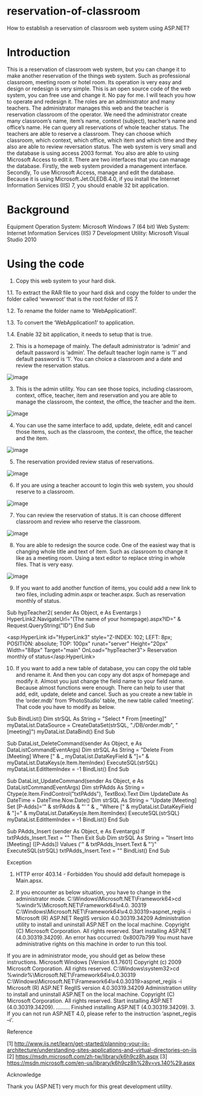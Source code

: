 # reservation-of-classroom
How to establish a reservation of classroom web system using ASP.NET?

# Introduction

This is a reservation of classroom web system, but you can change it to make another reservation of the things web system. Such as professional classroom, meeting room or hotel room. Its operation is very easy and design or redesign is very simple. This is an open source code of the web system, you can free use and change it. No pay for me. I will teach you how to operate and redesign it.
The roles are an administrator and many teachers. The administrator manages this web and the teacher is reservation classroom of the operator. We need the administrator create many classroom’s name, item’s name, context (subject), teacher’s name and office’s name. He can query all reservations of whole teacher status. The teachers are able to reserve a classroom. They can choose which classroom, which context, which office, which item and which time and they also are able to review reversation status.
The web system is very small and the database is using access 2003 format. You also are able to using Microsoft Access to edit it. There are two interfaces that you can manage the database. Firstly, the web system provided a management interface. Secondly, To use Microsoft Access, manage and edit the database.
Because it is using Microsoft.Jet.OLEDB.4.0, if you install the Internet Information Services (IIS) 7, you should enable 32 bit application.


# Background

Equipment
Operation System: Microsoft Windows 7 (64 bit)
Web System: Internet Information Services (IIS) 7
Development Utility: Microsoft Visual Studio 2010


# Using the code


1. Copy this web system to your hard disk. 

1.1. To extract the RAR file to your hard disk and copy the folder to under the folder called ‘wwwroot’ that is the root folder of IIS 7.

1.2. To rename the folder name to ‘WebApplication1’.

1.3. To convert the ‘WebApplication1’ to application.

1.4. Enable 32 bit application, it needs to setup that is true.


2. This is a homepage of mainly. The default administrator is ‘admin’ and default password is ‘admin’. The default teacher login name is ‘1’ and default password is ‘1’.
You can choice a classroom and a date and review the reservation status.

![image](https://github.com/laitaiyu/reservation-of-classroom/blob/master/Article_0001.gif)


3. This is the admin utility. You can see those topics, including classroom, context, office, teacher, item and reservation and you are able to manage the classroom, the context, the office, the teacher and the item.

![image](https://github.com/laitaiyu/reservation-of-classroom/blob/master/Article_0002.gif)

4. You can use the same interface to add, update, delete, edit and cancel those items, such as the classroom, the context, the office, the teacher and the item.

![image](https://github.com/laitaiyu/reservation-of-classroom/blob/master/Article_0003.gif)

5. The reservation provided review status of reservations.

![image](https://github.com/laitaiyu/reservation-of-classroom/blob/master/Article_0004.gif)

6. If you are using a teacher account to login this web system, you should reserve to a classroom.

![image](https://github.com/laitaiyu/reservation-of-classroom/blob/master/Article_0005.gif)

7. You can review the reservation of status. It is can choose different classroom and review who reserve the classroom.

![image](https://github.com/laitaiyu/reservation-of-classroom/blob/master/Article_0006.gif)

8. You are able to redesign the source code. One of the easiest way that is changing whole title and text of item. Such as classroom to change it like as a meeting room. Using a text editor to replace string in whole files. That is very easy.

![image](https://github.com/laitaiyu/reservation-of-classroom/blob/master/Article_0007.gif)

9. If you want to add another function of items, you could add a new link to two files, including admin.aspx or teacher.aspx. Such as reservation monthly of status.


Sub hypTeacher2( sender As Object, e As Eventargs )
     HyperLink2.NavigateUrl="(The name of your homepage).aspx?ID=" & Request.QueryString("ID")
End Sub

<asp:HyperLink id="HyperLink3" style="Z-INDEX: 102; LEFT: 8px; POSITION: absolute; TOP: 100px" runat="server" Height="20px" Width="88px" Target="main" OnLoad="hypTeacher3">	Reservation monthly of status</asp:HyperLink>	

10. If you want to add a new table of database, you can copy the old table and rename it. And then you can copy any dot aspx of homepage and modify it. Almost you just change the field name to your field name. Because almost functions were enough. There can help to user that add, edit, update, delete and cancel. Such as you create a new table in the ‘order.mdb’ from ‘PhotoStudio’ table, the new table called ‘meeting’. That code you have to modify as below.

  Sub BindList()
      Dim strSQL As String = "Select * From [meeting]"
      myDataList.DataSource = CreateDataSet(strSQL, "./DB/order.mdb", "[meeting]")
      myDataList.DataBind()
  End Sub

   Sub DataList_DeleteCommand(sender As Object, e As DataListCommandEventArgs)
    Dim strSQL As String = "Delete From [Meeting] Where [" & _
        myDataList.DataKeyField & "]=" & myDataList.DataKeys(e.Item.ItemIndex)
    ExecuteSQL(strSQL)
    myDataList.EditItemIndex = -1
    BindList()
  End Sub

  Sub DataList_UpdateCommand(sender As Object, e As DataListCommandEventArgs)
    Dim strPAdds As String = Ctype(e.Item.FindControl("txtPAdds"), TextBox).Text
    Dim UpdateDate As DateTime = DateTime.Now.Date()
    Dim strSQL As String = "Update [Meeting] Set [P-Adds]='" & strPAdds & "' " & _
                           "Where [" & myDataList.DataKeyField & "]=" & myDataList.DataKeys(e.Item.ItemIndex)
    ExecuteSQL(strSQL)
    myDataList.EditItemIndex = -1
    BindList()
  End Sub

  Sub PAdds_Insert (sender As Object, e As Eventargs)
    If txtPAdds_Insert.Text = "" Then Exit Sub
    Dim strSQL As String = "Insert Into [Meeting] ([P-Adds]) Values ('" & txtPAdds_Insert.Text & "')"
    ExecuteSQL(strSQL)
    txtPAdds_Insert.Text = ""
    BindList()
  End Sub


Exception

1. HTTP error 403.14 - Forbidden
You should add default homepage is Main.apsx.


2. If you encounter as below situation, you have to change in the administrator mode. 
C:\Windows\Microsoft.NET\Framework64>cd %windir%\Microsoft.NET\Framework64\v4.0. 30319
C:\Windows\Microsoft.NET\Framework64\v4.0.30319>aspnet_regiis -i
Microsoft (R) ASP.NET RegIIS version 4.0.30319.34209
Administration utility to install and uninstall ASP.NET on the local machine.
Copyright (C) Microsoft Corporation. All rights reserved.
Start installing ASP.NET (4.0.30319.34209).
An error has occurred: 0x8007b799
You must have administrative rights on this machine in order to run this tool.


If you are in administrator mode, you should get as below these instructions.
Microsoft Windows [Version 6.1.7601]
Copyright (c) 2009 Microsoft Corporation. All rights reserved.
C:\Windows\system32>cd %windir%\Microsoft.NET\Framework64\v4.0.30319
C:\Windows\Microsoft.NET\Framework64\v4.0.30319>aspnet_regiis -i
Microsoft (R) ASP.NET RegIIS version 4.0.30319.34209
Administration utility to install and uninstall ASP.NET on the local machine.
Copyright (C) Microsoft Corporation. All rights reserved.
Start installing ASP.NET (4.0.30319.34209).
.........
Finished installing ASP.NET (4.0.30319.34209).
3. If you can not run ASP.NET 4.0, please refer to the instruction ‘aspnet_regiis –i'.


Reference

[1] http://www.iis.net/learn/get-started/planning-your-iis-architecture/understanding-sites-applications-and-virtual-directories-on-iis
[2] https://msdn.microsoft.com/zh-tw/library/k6h9cz8h.aspx
[3] https://msdn.microsoft.com/en-us/library/k6h9cz8h%28v=vs.140%29.aspx


Acknowledge

Thank you (ASP.NET) very much for this great development utility.


